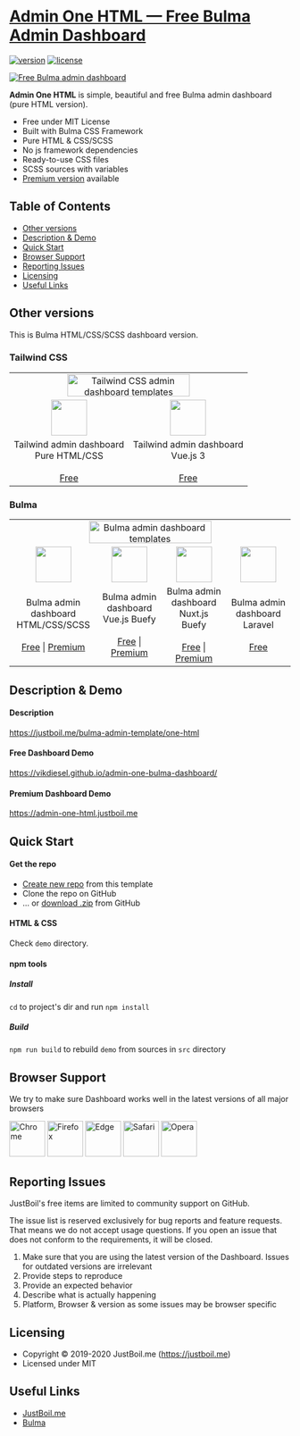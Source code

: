 # [Admin One HTML &mdash; Free Bulma Admin Dashboard](https://justboil.me/bulma-admin-template/one-html)

[![version](https://img.shields.io/github/v/release/vikdiesel/admin-one-bulma-dashboard)](https://justboil.me/bulma-admin-template/one-html) [![license](https://img.shields.io/badge/license-MIT-blue.svg)](https://justboil.me/bulma-admin-template/one-html)

[![Free Bulma admin dashboard](https://justboil.me/images/one/repository-preview-html-hi-res.png)](https://vikdiesel.github.io/admin-one-bulma-dashboard/)

**Admin One HTML** is simple, beautiful and free Bulma admin dashboard (pure HTML version).

-   Free under MIT License
-   Built with Bulma CSS Framework
-   Pure HTML & CSS/SCSS
-   No js framework dependencies
-   Ready-to-use CSS files
-   SCSS sources with variables
-   [Premium version](https://justboil.me/bulma-admin-template/one-html) available

## Table of Contents

-   [Other versions](#other-versions)
-   [Description & Demo](#description--demo)
-   [Quick Start](#quick-start)
-   [Browser Support](#browser-support)
-   [Reporting Issues](#reporting-issues)
-   [Licensing](#licensing)
-   [Useful Links](#useful-links)

## Other versions

This is Bulma HTML/CSS/SCSS dashboard version.

### Tailwind CSS

<table>
    <tr>
        <td align="center" colspan="2"><a href="https://justboil.me/tailwind-admin-templates"><img src="https://justboil.me/images/tailwind-gh-logo.png?v=2" width="219" height="40" alt="Tailwind CSS admin dashboard templates"></a></td>
    </tr>
    <tr>
        <td align="center"><a href="https://github.com/justboil/admin-one-tailwind" title="Free Tailwind CSS admin dashboard HTML"><img src="https://justboil.me/svg/language-html5.svg" width="64" height="64"></a></td>
        <td align="center"><a href="https://github.com/justboil/admin-one-vue-tailwind" title="Free Vue.js 3 Tailwind CSS admin dashboard"><img src="https://justboil.me/svg/vuejs.svg" width="64" height="64"></a></td>
    </tr>
    <tr>
        <td align="center">Tailwind admin dashboard<br/>Pure HTML/CSS<br/><br/><a href="https://github.com/justboil/admin-one-tailwind" title="Free Tailwind admin dashboard HTML CSS">Free</a></td>
        <td align="center">Tailwind admin dashboard<br/>Vue.js 3<br/><br/><a href="https://github.com/justboil/admin-one-vue-tailwind" title="Free Vue.js 3 Tailwind CSS admin dashboard">Free</a></td>
    </tr>
</table>

### Bulma

<table>
    <tr>
        <td align="center" colspan="4"><a href="https://justboil.me/"><img src="https://justboil.me/images/bulma-gh-logo.png" width="219" height="40" alt="Bulma admin dashboard templates"></a></td>
    </tr>
    <tr>
        <td align="center"><a href="https://github.com/vikdiesel/admin-one-bulma-dashboard" title="Free Bulma admin dashboard HTML CSS SCSS"><img src="https://justboil.me/svg/language-html5.svg" width="64" height="64"></a></td>
        <td align="center"><a href="https://github.com/vikdiesel/admin-one-vue-bulma-dashboard" title="Free Bulma Vue.js Buefy admin dashboard"><img src="https://justboil.me/svg/vuejs.svg" width="64" height="64"></a></td>
        <td align="center"><a href="https://github.com/justboil/admin-one-nuxt" title="Free Bulma Nuxt.js Buefy admin dashboard"><img src="https://justboil.me/svg/nuxt.svg" width="64" height="64"></a></td>
        <td align="center"><a href="https://github.com/vikdiesel/admin-one-laravel-dashboard" title="Free Bulma Laravel admin dashboard"><img src="https://justboil.me/svg/laravel.svg" width="64" height="64"></a></td>
    </tr>
    <tr>
        <td align="center">Bulma admin dashboard<br/>HTML/CSS/SCSS<br/><br/><a href="https://github.com/vikdiesel/admin-one-bulma-dashboard" title="Free Bulma admin dashboard HTML CSS SCSS">Free</a> | <a href="https://justboil.me/bulma-admin-template/one-html" title="Premium Bulma admin dashboard HTML CSS SCSS">Premium</a></td>
        <td align="center">Bulma admin dashboard<br/>Vue.js Buefy<br/><br/><a href="https://github.com/vikdiesel/admin-one-vue-bulma-dashboard" title="Free Bulma Vue.js Buefy admin dashboard">Free</a> | <a href="https://justboil.me/bulma-admin-template/one" title="Premium Bulma Vue.js Buefy admin dashboard">Premium</a></td>
        <td align="center">Bulma admin dashboard<br/>Nuxt.js Buefy<br/><br/><a href="https://github.com/justboil/admin-one-nuxt" title="Free Bulma Nuxt.js Buefy admin dashboard">Free</a> | <a href="https://justboil.me/bulma-admin-template/one-nuxt" title="Premium Bulma Nuxt.js Buefy admin dashboard">Premium</a></td>
        <td align="center">Bulma admin dashboard<br/>Laravel<br/><br/><a href="https://github.com/vikdiesel/admin-one-laravel-dashboard" title="Free Bulma Laravel admin dashboard">Free</a></td>
    </tr>
</table>

## Description & Demo

#### Description

https://justboil.me/bulma-admin-template/one-html

#### Free Dashboard Demo

https://vikdiesel.github.io/admin-one-bulma-dashboard/

#### Premium Dashboard Demo

https://admin-one-html.justboil.me

## Quick Start

#### Get the repo

-   [Create new repo](https://github.com/vikdiesel/admin-one-bulma-dashboard/generate) from this template
-   Clone the repo on GitHub
-   &hellip; or [download .zip](https://github.com/vikdiesel/admin-vue-bulma-dashboard/archive/master.zip) from GitHub

#### HTML & CSS

Check `demo` directory.

#### npm tools

##### Install

`cd` to project's dir and run `npm install`

##### Build

`npm run build` to rebuild `demo` from sources in `src` directory

## Browser Support

We try to make sure Dashboard works well in the latest versions of all major browsers

<img src="https://justboil.me/images/browsers-svg/chrome.svg" width="64" height="64" alt="Chrome"> <img src="https://justboil.me/images/browsers-svg/firefox.svg" width="64" height="64" alt="Firefox"> <img src="https://justboil.me/images/browsers-svg/edge.svg" width="64" height="64" alt="Edge"> <img src="https://justboil.me/images/browsers-svg/safari.svg" width="64" height="64" alt="Safari"> <img src="https://justboil.me/images/browsers-svg/opera.svg" width="64" height="64" alt="Opera">

## Reporting Issues

JustBoil's free items are limited to community support on GitHub.

The issue list is reserved exclusively for bug reports and feature requests. That means we do not accept usage questions. If you open an issue that does not conform to the requirements, it will be closed.

1. Make sure that you are using the latest version of the Dashboard. Issues for outdated versions are irrelevant
2. Provide steps to reproduce
3. Provide an expected behavior
4. Describe what is actually happening
5. Platform, Browser & version as some issues may be browser specific

## Licensing

-   Copyright &copy; 2019-2020 JustBoil.me (https://justboil.me)
-   Licensed under MIT

## Useful Links

-   [JustBoil.me](https://justboil.me)
-   [Bulma](https://bulma.io)
